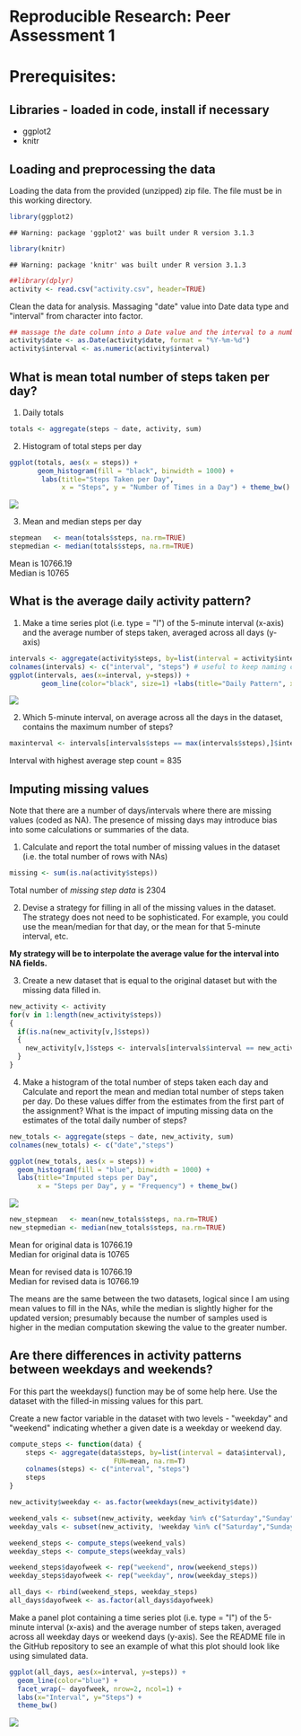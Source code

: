 # Reproducible Research: Peer Assessment 1

# Prerequisites: 
## Libraries - loaded in code, install if necessary
- ggplot2
- knitr

## Loading and preprocessing the data
Loading the data from the provided (unzipped) zip file. The file must be in this working directory.


```r
library(ggplot2)
```

```
## Warning: package 'ggplot2' was built under R version 3.1.3
```

```r
library(knitr)
```

```
## Warning: package 'knitr' was built under R version 3.1.3
```

```r
##library(dplyr)
activity <- read.csv("activity.csv", header=TRUE)
```

Clean the data for analysis. Massaging "date" value into Date data type and "interval" from character into factor.

```r
## massage the date column into a Date value and the interval to a number (from character in the default inport)
activity$date <- as.Date(activity$date, format = "%Y-%m-%d")
activity$interval <- as.numeric(activity$interval)
```

## What is mean total number of steps taken per day?

1. Daily totals

```r
totals <- aggregate(steps ~ date, activity, sum)
```

2. Histogram of total steps per day

```r
ggplot(totals, aes(x = steps)) + 
       geom_histogram(fill = "black", binwidth = 1000) + 
        labs(title="Steps Taken per Day", 
             x = "Steps", y = "Number of Times in a Day") + theme_bw() 
```

![](PA1_template_files/figure-html/unnamed-chunk-4-1.png) 

3. Mean and median steps per day

```r
stepmean   <- mean(totals$steps, na.rm=TRUE)
stepmedian <- median(totals$steps, na.rm=TRUE)
```

Mean is 10766.19  
Median is 10765

## What is the average daily activity pattern?
1. Make a time series plot (i.e. type = "l") of the 5-minute interval (x-axis) and the average number of steps taken, averaged across all days (y-axis)


```r
intervals <- aggregate(activity$steps, by=list(interval = activity$interval), FUN=mean, na.rm=TRUE)
colnames(intervals) <- c("interval", "steps") # useful to keep naming conventions straight
ggplot(intervals, aes(x=interval, y=steps)) +   
        geom_line(color="black", size=1) +labs(title="Daily Pattern", x="Interval", y="Steps") +  theme_bw()
```

![](PA1_template_files/figure-html/unnamed-chunk-6-1.png) 

2. Which 5-minute interval, on average across all the days in the dataset, contains the maximum number of steps?


```r
maxinterval <- intervals[intervals$steps == max(intervals$steps),]$interval
```

Interval with highest average step count = 835


## Imputing missing values
Note that there are a number of days/intervals where there are missing values (coded as NA). The presence of missing days may introduce bias into some calculations or summaries of the data.

1. Calculate and report the total number of missing values in the dataset (i.e. the total number of rows with NAs)

```r
missing <- sum(is.na(activity$steps))
```

Total number of *missing step data* is 2304

2. Devise a strategy for filling in all of the missing values in the dataset. The strategy does not need to be sophisticated. For example, you could use the mean/median for that day, or the mean for that 5-minute interval, etc.

**My strategy will be to interpolate the average value for the interval into NA fields.**

3. Create a new dataset that is equal to the original dataset but with the missing data filled in.


```r
new_activity <- activity
for(v in 1:length(new_activity$steps))
{
  if(is.na(new_activity[v,]$steps))
  {
    new_activity[v,]$steps <- intervals[intervals$interval == new_activity[v,]$interval, ]$steps
  }
}
```

4. Make a histogram of the total number of steps taken each day and Calculate and report the mean and median total number of steps taken per day. Do these values differ from the estimates from the first part of the assignment? What is the impact of imputing missing data on the estimates of the total daily number of steps?


```r
new_totals <- aggregate(steps ~ date, new_activity, sum)
colnames(new_totals) <- c("date","steps")

ggplot(new_totals, aes(x = steps)) + 
  geom_histogram(fill = "blue", binwidth = 1000) + 
  labs(title="Imputed steps per Day", 
       x = "Steps per Day", y = "Frequency") + theme_bw() 
```

![](PA1_template_files/figure-html/unnamed-chunk-10-1.png) 

```r
new_stepmean   <- mean(new_totals$steps, na.rm=TRUE)
new_stepmedian <- median(new_totals$steps, na.rm=TRUE)
```

Mean for original data is 10766.19  
Median for original data is 10765

Mean for revised data is 10766.19  
Median for revised data is 10766.19

The means are the same between the two datasets, logical since I am using mean values to fill in the NAs, while the median is slightly higher for the updated version; presumably because the number of samples used is higher in the median computation skewing the value to the greater number.

## Are there differences in activity patterns between weekdays and weekends?
For this part the weekdays() function may be of some help here. Use the dataset with the filled-in missing values for this part.

Create a new factor variable in the dataset with two levels - "weekday" and "weekend" indicating whether a given date is a weekday or weekend day.

```r
compute_steps <- function(data) {
    steps <- aggregate(data$steps, by=list(interval = data$interval),
                          FUN=mean, na.rm=T)
    colnames(steps) <- c("interval", "steps")
    steps
}

new_activity$weekday <- as.factor(weekdays(new_activity$date))

weekend_vals <- subset(new_activity, weekday %in% c("Saturday","Sunday"))
weekday_vals <- subset(new_activity, !weekday %in% c("Saturday","Sunday"))

weekend_steps <- compute_steps(weekend_vals)
weekday_steps <- compute_steps(weekday_vals)

weekend_steps$dayofweek <- rep("weekend", nrow(weekend_steps))
weekday_steps$dayofweek <- rep("weekday", nrow(weekday_steps))

all_days <- rbind(weekend_steps, weekday_steps)
all_days$dayofweek <- as.factor(all_days$dayofweek)
```

Make a panel plot containing a time series plot (i.e. type = "l") of the 5-minute interval (x-axis) and the average number of steps taken, averaged across all weekday days or weekend days (y-axis). See the README file in the GitHub repository to see an example of what this plot should look like using simulated data.


```r
ggplot(all_days, aes(x=interval, y=steps)) + 
  geom_line(color="blue") + 
  facet_wrap(~ dayofweek, nrow=2, ncol=1) +
  labs(x="Interval", y="Steps") +
  theme_bw()
```

![](PA1_template_files/figure-html/unnamed-chunk-12-1.png) 
